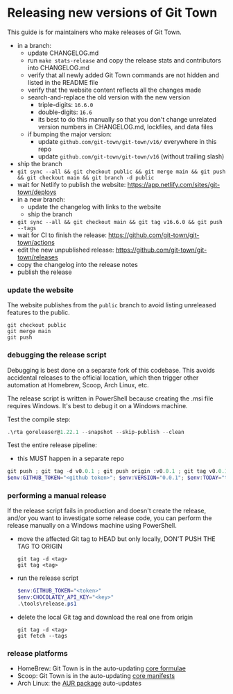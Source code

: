 # Releasing new versions of Git Town

This guide is for maintainers who make releases of Git Town.

- in a branch:
  - update CHANGELOG.md
  - run `make stats-release` and copy the release stats and contributors into
    CHANGELOG.md
  - verify that all newly added Git Town commands are not hidden and listed in
    the README file
  - verify that the website content reflects all the changes made
  - search-and-replace the old version with the new version
    - triple-digits: `16.6.0`
    - double-digits: `16.6`
    - its best to do this manually so that you don't change unrelated version
      numbers in CHANGELOG.md, lockfiles, and data files
  - if bumping the major version:
    - update `github.com/git-town/git-town/v16/` everywhere in this repo
    - update `github.com/git-town/git-town/v16` (without trailing slash)
- ship the branch
- `git sync --all && git checkout public && git merge main && git push && git checkout main && git branch -d public`
- wait for Netlify to publish the website:
  https://app.netlify.com/sites/git-town/deploys
- in a new branch:
  - update the changelog with links to the website
  - ship the branch
- `git sync --all && git checkout main && git tag v16.6.0 && git push --tags`
- wait for CI to finish the release:
  https://github.com/git-town/git-town/actions
- edit the new unpublished release:
  https://github.com/git-town/git-town/releases
- copy the changelog into the release notes
- publish the release

### update the website

The website publishes from the `public` branch to avoid listing unreleased
features to the public.

```
git checkout public
git merge main
git push
```

### debugging the release script

Debugging is best done on a separate fork of this codebase. This avoids
accidental releases to the official location, which then trigger other
automation at Homebrew, Scoop, Arch Linux, etc.

The release script is written in PowerShell because creating the .msi file
requires Windows. It's best to debug it on a Windows machine.

Test the compile step:

```powershell
.\rta goreleaser@1.22.1 --snapshot --skip-publish --clean
```

Test the entire release pipeline:

- this MUST happen in a separate repo

```powershell
git push ; git tag -d v0.0.1 ; git push origin :v0.0.1 ; git tag v0.0.1 ; git push --tags
$env:GITHUB_TOKEN="<github token>"; $env:VERSION="0.0.1"; $env:TODAY="today"; .\tools\release.ps1
```

### performing a manual release

If the release script fails in production and doesn't create the release, and/or
you want to investigate some release code, you can perform the release manually
on a Windows machine using PowerShell.

- move the affected Git tag to HEAD but only locally, DON'T PUSH THE TAG TO
  ORIGIN

  ```
  git tag -d <tag>
  git tag <tag>
  ```

- run the release script
  ```powershell
  $env:GITHUB_TOKEN="<token>"
  $env:CHOCOLATEY_API_KEY="<key>"
  .\tools\release.ps1
  ```

- delete the local Git tag and download the real one from origin

  ```
  git tag -d <tag>
  git fetch --tags
  ```

### release platforms

- HomeBrew: Git Town is in the auto-updating
  [core formulae](https://formulae.brew.sh/formula/git-town)
- Scoop: Git Town is in the auto-updating
  [core manifests](https://github.com/ScoopInstaller/Main/blob/master/bucket/git-town.json)
- Arch Linux: the [AUR package](https://aur.archlinux.org/packages/git-town)
  auto-updates
